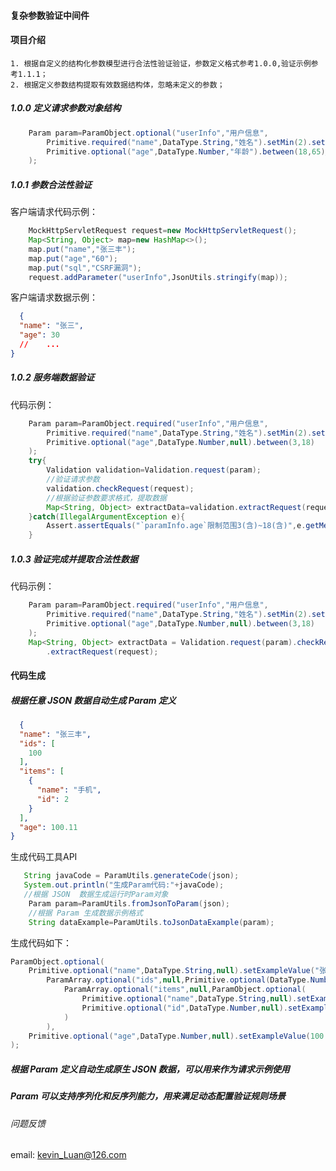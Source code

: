 #### 复杂参数验证中间件

#### 项目介绍

    1. 根据自定义的结构化参数模型进行合法性验证验证，参数定义格式参考1.0.0,验证示例参考1.1.1；
    2. 根据定义参数结构提取有效数据结构体，忽略未定义的参数；

##### 1.0.0 定义请求参数对象结构

```Java
    Param param=ParamObject.optional("userInfo","用户信息",
        Primitive.required("name",DataType.String,"姓名").setMin(2).setMax(10),//姓名必填,格式: 2~10字符
        Primitive.optional("age",DataType.Number,"年龄").between(18,65)//年龄字段选填，格式: 18岁~65岁
    );
```

##### 1.0.1 参数合法性验证

客户端请求代码示例：

```java
    MockHttpServletRequest request=new MockHttpServletRequest();
    Map<String, Object> map=new HashMap<>();
    map.put("name","张三丰");
    map.put("age","60");
    map.put("sql","CSRF漏洞");
    request.addParameter("userInfo",JsonUtils.stringify(map));
```

客户端请求数据示例：

```json
  {
  "name": "张三",
  "age": 30
  //    ...
}
```

##### 1.0.2 服务端数据验证

代码示例：

```java
    Param param=ParamObject.required("userInfo","用户信息",
        Primitive.required("name",DataType.String,"姓名").setMin(2).setMax(32),
        Primitive.optional("age",DataType.Number,null).between(3,18)
    );
    try{
        Validation validation=Validation.request(param);
        //验证请求参数
        validation.checkRequest(request);
        //根据验证参数要求格式，提取数据
        Map<String, Object> extractData=validation.extractRequest(request);
    }catch(IllegalArgumentException e){
        Assert.assertEquals("`paramInfo.age`限制范围3(含)~18(含)",e.getMessage());
    }
```

##### 1.0.3 验证完成并提取合法性数据

代码示例：

```java
    Param param=ParamObject.required("userInfo","用户信息",
        Primitive.required("name",DataType.String,"姓名").setMin(2).setMax(32),
        Primitive.optional("age",DataType.Number,null).between(3,18)
    );
    Map<String, Object> extractData = Validation.request(param).checkRequest(request)
        .extractRequest(request);
```

#### 代码生成

##### 根据任意 JSON 数据自动生成 Param 定义

```json
  {
  "name": "张三丰",
  "ids": [
    100
  ],
  "items": [
    {
      "name": "手机",
      "id": 2
    }
  ],
  "age": 100.11
}
```

生成代码工具API

```java
   String javaCode = ParamUtils.generateCode(json);
   System.out.println("生成Param代码:"+javaCode);
   //根据 JSON  数据生成运行时Param对象
    Param param=ParamUtils.fromJsonToParam(json);
    //根据 Param 生成数据示例格式
    String dataExample=ParamUtils.toJsonDataExample(param);
```

生成代码如下：

```java
ParamObject.optional(
    Primitive.optional("name",DataType.String,null).setExampleValue("张三丰"),
        ParamArray.optional("ids",null,Primitive.optional(DataType.Number)),
            ParamArray.optional("items",null,ParamObject.optional(
                Primitive.optional("name",DataType.String,null).setExampleValue("手机"),
                Primitive.optional("id",DataType.Number,null).setExampleValue(2)
            )
        ),
    Primitive.optional("age",DataType.Number,null).setExampleValue(100.11)
);
```

##### 根据 Param 定义自动生成原生 JSON 数据，可以用来作为请求示例使用

##### Param 可以支持序列化和反序列能力，用来满足动态配置验证规则场景

###### 问题反馈

email: kevin_Luan@126.com
